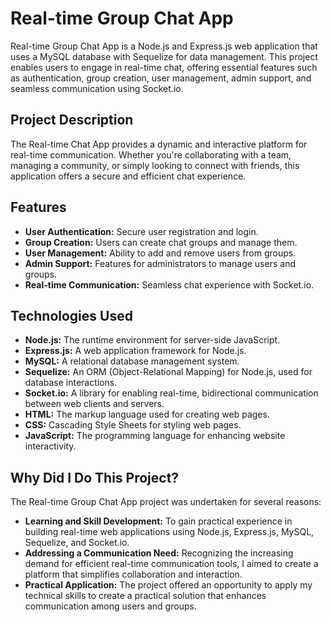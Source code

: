 # Real-time Group Chat App

Real-time Group Chat App is a Node.js and Express.js web application that uses a MySQL database with Sequelize for data management. This project enables users to engage in real-time chat, offering essential features such as authentication, group creation, user management, admin support, and seamless communication using Socket.io.

## Project Description

The Real-time Chat App provides a dynamic and interactive platform for real-time communication. Whether you're collaborating with a team, managing a community, or simply looking to connect with friends, this application offers a secure and efficient chat experience. 

## Features

- **User Authentication:** Secure user registration and login.
- **Group Creation:** Users can create chat groups and manage them.
- **User Management:** Ability to add and remove users from groups.
- **Admin Support:** Features for administrators to manage users and groups.
- **Real-time Communication:** Seamless chat experience with Socket.io.

## Technologies Used

- **Node.js:** The runtime environment for server-side JavaScript.
- **Express.js:** A web application framework for Node.js.
- **MySQL:** A relational database management system.
- **Sequelize:** An ORM (Object-Relational Mapping) for Node.js, used for database interactions.
- **Socket.io:** A library for enabling real-time, bidirectional communication between web clients and servers.
- **HTML:** The markup language used for creating web pages.
- **CSS:** Cascading Style Sheets for styling web pages.
- **JavaScript:** The programming language for enhancing website interactivity.

## Why Did I Do This Project?

The Real-time Group Chat App project was undertaken for several reasons:

- **Learning and Skill Development:** To gain practical experience in building real-time web applications using Node.js, Express.js, MySQL, Sequelize, and Socket.io.
- **Addressing a Communication Need:** Recognizing the increasing demand for efficient real-time communication tools, I aimed to create a platform that simplifies collaboration and interaction.
- **Practical Application:** The project offered an opportunity to apply my technical skills to create a practical solution that enhances communication among users and groups.



